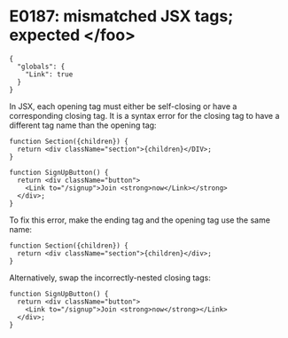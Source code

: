 # E0187: mismatched JSX tags; expected &lt;/foo>

```config-for-examples
{
  "globals": {
    "Link": true
  }
}
```

In JSX, each opening tag must either be self-closing or have a corresponding
closing tag. It is a syntax error for the closing tag to have a different tag
name than the opening tag:

    function Section({children}) {
      return <div className="section">{children}</DIV>;
    }

    function SignUpButton() {
      return <div className="button">
        <Link to="/signup">Join <strong>now</Link></strong>
      </div>;
    }

To fix this error, make the ending tag and the opening tag use the same name:

    function Section({children}) {
      return <div className="section">{children}</div>;
    }

Alternatively, swap the incorrectly-nested closing tags:

    function SignUpButton() {
      return <div className="button">
        <Link to="/signup">Join <strong>now</strong></Link>
      </div>;
    }

